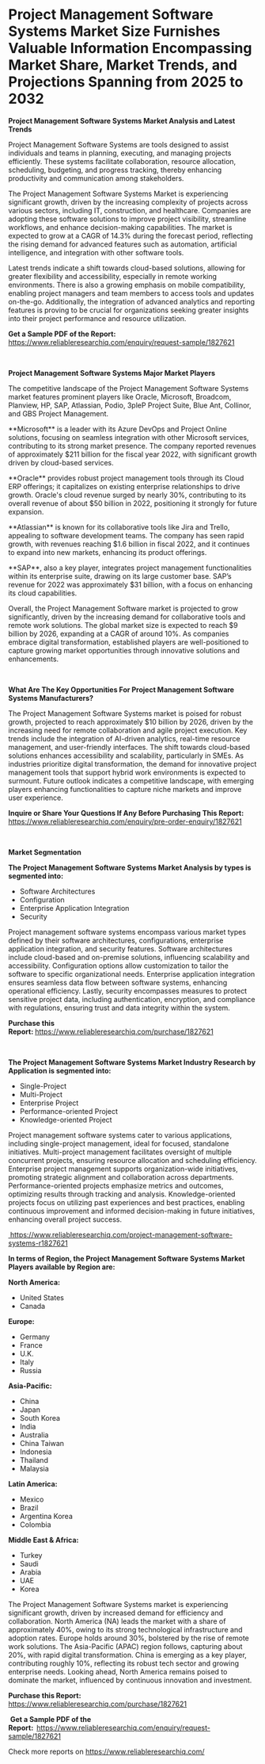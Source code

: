<p><h1>Project Management Software Systems Market Size Furnishes Valuable Information Encompassing Market Share, Market Trends, and Projections Spanning from 2025 to 2032</h1></p><p><strong>Project Management Software Systems Market Analysis and Latest Trends</strong></p>
<p><p>Project Management Software Systems are tools designed to assist individuals and teams in planning, executing, and managing projects efficiently. These systems facilitate collaboration, resource allocation, scheduling, budgeting, and progress tracking, thereby enhancing productivity and communication among stakeholders. </p><p>The Project Management Software Systems Market is experiencing significant growth, driven by the increasing complexity of projects across various sectors, including IT, construction, and healthcare. Companies are adopting these software solutions to improve project visibility, streamline workflows, and enhance decision-making capabilities. The market is expected to grow at a CAGR of 14.3% during the forecast period, reflecting the rising demand for advanced features such as automation, artificial intelligence, and integration with other software tools.</p><p>Latest trends indicate a shift towards cloud-based solutions, allowing for greater flexibility and accessibility, especially in remote working environments. There is also a growing emphasis on mobile compatibility, enabling project managers and team members to access tools and updates on-the-go. Additionally, the integration of advanced analytics and reporting features is proving to be crucial for organizations seeking greater insights into their project performance and resource utilization.</p></p>
<p><strong>Get a Sample PDF of the Report:&nbsp;</strong> <a href="https://www.reliableresearchiq.com/enquiry/request-sample/1827621?utm_campaign=2293&utm_medium=2&utm_source=Github&utm_content=ia&utm_term=11032025&utm_id=project-management-software-systems">https://www.reliableresearchiq.com/enquiry/request-sample/1827621</a></p>
<p>&nbsp;</p>
<p><strong>Project Management Software Systems Major Market Players</strong></p>
<p><p>The competitive landscape of the Project Management Software Systems market features prominent players like Oracle, Microsoft, Broadcom, Planview, HP, SAP, Atlassian, Podio, 3pleP Project Suite, Blue Ant, Collinor, and GBS Project Management. </p><p>**Microsoft** is a leader with its Azure DevOps and Project Online solutions, focusing on seamless integration with other Microsoft services, contributing to its strong market presence. The company reported revenues of approximately $211 billion for the fiscal year 2022, with significant growth driven by cloud-based services.</p><p>**Oracle** provides robust project management tools through its Cloud ERP offerings; it capitalizes on existing enterprise relationships to drive growth. Oracle's cloud revenue surged by nearly 30%, contributing to its overall revenue of about $50 billion in 2022, positioning it strongly for future expansion.</p><p>**Atlassian** is known for its collaborative tools like Jira and Trello, appealing to software development teams. The company has seen rapid growth, with revenues reaching $1.6 billion in fiscal 2022, and it continues to expand into new markets, enhancing its product offerings.</p><p>**SAP**, also a key player, integrates project management functionalities within its enterprise suite, drawing on its large customer base. SAP’s revenue for 2022 was approximately $31 billion, with a focus on enhancing its cloud capabilities.</p><p>Overall, the Project Management Software market is projected to grow significantly, driven by the increasing demand for collaborative tools and remote work solutions. The global market size is expected to reach $9 billion by 2026, expanding at a CAGR of around 10%. As companies embrace digital transformation, established players are well-positioned to capture growing market opportunities through innovative solutions and enhancements.</p></p>
<p>&nbsp;</p>
<p><strong>What Are The Key Opportunities For Project Management Software Systems Manufacturers?</strong></p>
<p><p>The Project Management Software Systems market is poised for robust growth, projected to reach approximately $10 billion by 2026, driven by the increasing need for remote collaboration and agile project execution. Key trends include the integration of AI-driven analytics, real-time resource management, and user-friendly interfaces. The shift towards cloud-based solutions enhances accessibility and scalability, particularly in SMEs. As industries prioritize digital transformation, the demand for innovative project management tools that support hybrid work environments is expected to surmount. Future outlook indicates a competitive landscape, with emerging players enhancing functionalities to capture niche markets and improve user experience.</p></p>
<p><strong>Inquire or Share Your Questions If Any Before Purchasing This Report:</strong> <a href="https://www.reliableresearchiq.com/enquiry/pre-order-enquiry/1827621?utm_campaign=2293&utm_medium=2&utm_source=Github&utm_content=ia&utm_term=11032025&utm_id=project-management-software-systems">https://www.reliableresearchiq.com/enquiry/pre-order-enquiry/1827621</a></p>
<p>&nbsp;</p>
<p><strong>Market Segmentation</strong></p>
<p><strong>The Project Management Software Systems Market Analysis by types is segmented into:</strong></p>
<p><ul><li>Software Architectures</li><li>Configuration</li><li>Enterprise Application Integration</li><li>Security</li></ul></p>
<p><p>Project management software systems encompass various market types defined by their software architectures, configurations, enterprise application integration, and security features. Software architectures include cloud-based and on-premise solutions, influencing scalability and accessibility. Configuration options allow customization to tailor the software to specific organizational needs. Enterprise application integration ensures seamless data flow between software systems, enhancing operational efficiency. Lastly, security encompasses measures to protect sensitive project data, including authentication, encryption, and compliance with regulations, ensuring trust and data integrity within the system.</p></p>
<p><strong>Purchase this Report:&nbsp;</strong><a href="https://www.reliableresearchiq.com/purchase/1827621?utm_campaign=2293&utm_medium=2&utm_source=Github&utm_content=ia&utm_term=11032025&utm_id=project-management-software-systems">https://www.reliableresearchiq.com/purchase/1827621</a></p>
<p>&nbsp;</p>
<p><strong>The Project Management Software Systems Market Industry Research by Application is segmented into:</strong></p>
<p><ul><li>Single-Project</li><li>Multi-Project</li><li>Enterprise Project</li><li>Performance-oriented Project</li><li>Knowledge-oriented Project</li></ul></p>
<p><p>Project management software systems cater to various applications, including single-project management, ideal for focused, standalone initiatives. Multi-project management facilitates oversight of multiple concurrent projects, ensuring resource allocation and scheduling efficiency. Enterprise project management supports organization-wide initiatives, promoting strategic alignment and collaboration across departments. Performance-oriented projects emphasize metrics and outcomes, optimizing results through tracking and analysis. Knowledge-oriented projects focus on utilizing past experiences and best practices, enabling continuous improvement and informed decision-making in future initiatives, enhancing overall project success.</p></p>
<p><a href="https://www.reliableresearchiq.com/project-management-software-systems-r1827621?utm_campaign=2293&utm_medium=2&utm_source=Github&utm_content=ia&utm_term=11032025&utm_id=project-management-software-systems">&nbsp;https://www.reliableresearchiq.com/project-management-software-systems-r1827621</a></p>
<p><strong>In terms of Region, the Project Management Software Systems Market Players available by Region are:</strong></p>
<p>
    <p> <strong> North America: </strong>
        <ul>
            <li>United States</li>
            <li>Canada</li>
        </ul>
        </p> 
    <p> <strong> Europe: </strong>
        <ul>
            <li>Germany</li>
            <li>France</li>
            <li>U.K.</li>
            <li>Italy</li>
            <li>Russia</li>
        </ul>
        </p> 
    <p> <strong> Asia-Pacific: </strong>
        <ul>
            <li>China</li>
            <li>Japan</li>
            <li>South Korea</li>
            <li>India</li>
            <li>Australia</li>
            <li>China Taiwan</li>
            <li>Indonesia</li>
            <li>Thailand</li>
            <li>Malaysia</li>
        </ul>
        </p> 
    <p> <strong> Latin America: </strong>
        <ul>
            <li>Mexico</li>
            <li>Brazil</li>
            <li>Argentina Korea</li>
            <li>Colombia</li>
        </ul>
        </p> 
    <p> <strong> Middle East & Africa: </strong>
        <ul>
            <li>Turkey</li>
            <li>Saudi</li>
            <li>Arabia</li>
            <li>UAE</li>
            <li>Korea</li>
        </ul>
    </p>
    </p>
<p><p>The Project Management Software Systems market is experiencing significant growth, driven by increased demand for efficiency and collaboration. North America (NA) leads the market with a share of approximately 40%, owing to its strong technological infrastructure and adoption rates. Europe holds around 30%, bolstered by the rise of remote work solutions. The Asia-Pacific (APAC) region follows, capturing about 20%, with rapid digital transformation. China is emerging as a key player, contributing roughly 10%, reflecting its robust tech sector and growing enterprise needs. Looking ahead, North America remains poised to dominate the market, influenced by continuous innovation and investment.</p></p>
<p><strong>Purchase this Report: </strong><a href="https://www.reliableresearchiq.com/purchase/1827621?utm_campaign=2293&utm_medium=2&utm_source=Github&utm_content=ia&utm_term=11032025&utm_id=project-management-software-systems">https://www.reliableresearchiq.com/purchase/1827621</a></p>
<p>&nbsp;<strong>Get a Sample PDF of the Report:&nbsp;&nbsp;</strong><a href="https://www.reliableresearchiq.com/enquiry/request-sample/1827621?utm_campaign=2293&utm_medium=2&utm_source=Github&utm_content=ia&utm_term=11032025&utm_id=project-management-software-systems">https://www.reliableresearchiq.com/enquiry/request-sample/1827621</a></p>
<p><strong></strong></p>
<p>Check more reports on <a href="https://www.reliableresearchiq.com/?utm_campaign=2293&utm_medium=2&utm_source=Github&utm_content=ia&utm_term=11032025&utm_id=project-management-software-systems">https://www.reliableresearchiq.com/</a></p>